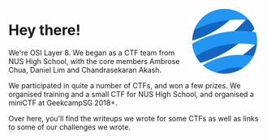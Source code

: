 
<img style="float: right; margin: 1em" alt="OSI Layer 8 Logo" src="/img/logo.svg" width="128" />

# Hey there!

We're OSI Layer 8. We began as a CTF team from NUS High School, with the core members Ambrose Chua, Daniel Lim and Chandrasekaran Akash. 

We participated in quite a number of CTFs, and won a few prizes. We organised training and a small CTF for NUS High School, and organised a miniCTF at GeekcampSG 2018+.

Over here, you'll find the writeups we wrote for some CTFs as well as links to some of our challenges we wrote. 
